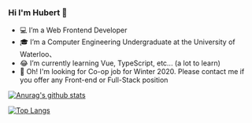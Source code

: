 ### Hi I'm Hubert 👋 

- 💻 I’m a Web Frontend Developer 
- 🎓 I’m a Computer Engineering Undergraduate at the University of Waterloo、
- 😂 I’m currently learning Vue, TypeScript, etc... (a lot to learn)
- 💬 Oh! I'm looking for Co-op job for Winter 2020. Please contact me if you offer any Front-end or Full-Stack position

[![Anurag's github stats](https://github-readme-stats.vercel.app/api?username=Hubert-Zhu)](https://github.com/anuraghazra/github-readme-stats)

[![Top Langs](https://github-readme-stats.vercel.app/api/top-langs/?username=Hubert-Zhu&layout=compact)](https://github.com/anuraghazra/github-readme-stats)
